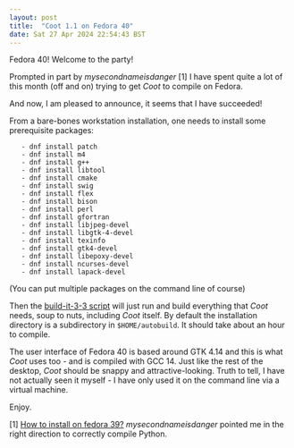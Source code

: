 ```yaml
---
layout: post
title:  "Coot 1.1 on Fedora 40"
date: Sat 27 Apr 2024 22:54:43 BST
---
```


Fedora 40! Welcome to the party!

Prompted in part by _mysecondnameisdanger_ [1] I have spent quite a lot of this month (off and on) trying to get _Coot_ to compile on Fedora.

And now, I am pleased to announce, it seems that I have succeeded!

From a bare-bones workstation installation, one needs to install some prerequisite packages:
```
   - dnf install patch
   - dnf install m4
   - dnf install g++
   - dnf install libtool
   - dnf install cmake
   - dnf install swig
   - dnf install flex
   - dnf install bison
   - dnf install perl
   - dnf install gfortran
   - dnf install libjpeg-devel
   - dnf install libgtk-4-devel
   - dnf install texinfo
   - dnf install gtk4-devel
   - dnf install libepoxy-devel
   - dnf install ncurses-devel
   - dnf install lapack-devel
```
(You can put multiple packages on the command line of course)

Then the [build-it-3-3 script](https://raw.githubusercontent.com/pemsley/coot/main/build-it-3-3) will just run and build everything that _Coot_ needs, soup to nuts, including _Coot_ itself.
By default the installation directory is a subdirectory in `$HOME/autobuild`. It should take about an hour to compile.

The user interface of Fedora 40 is based around GTK 4.14 and this is what _Coot_ uses too - and is compiled with GCC 14. Just like the rest of the desktop, _Coot_ should be snappy and attractive-looking. Truth to tell, I have not actually seen it myself - I have only used it on the command line via a virtual machine.

Enjoy.

[1] [How to install on fedora 39?](https://github.com/pemsley/coot/issues/122) _mysecondnameisdanger_ pointed me in the right direction to correctly compile Python.
